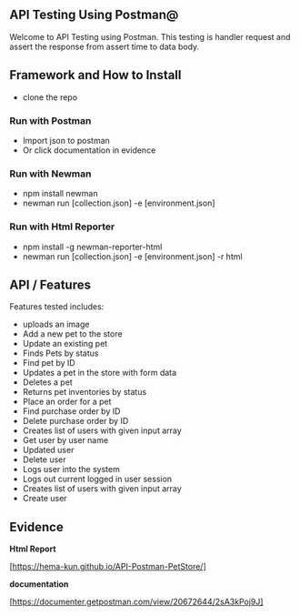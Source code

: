 ## API Testing Using Postman@
Welcome to API Testing using Postman. This testing is handler request and assert the response from assert time to data body.


## Framework and How to Install
- clone the repo

### Run with Postman
- Import json to postman
- Or click documentation in evidence

### Run with Newman
- npm install newman 
- newman run [collection.json] -e [environment.json]

### Run with Html Reporter
- npm install -g newman-reporter-html
- newman run [collection.json] -e [environment.json] -r html

## API / Features
Features tested includes:
- uploads an image
- Add a new pet to the store
- Update an existing pet
- Finds Pets by status
- Find pet by ID
- Updates a pet in the store with form data
- Deletes a pet
- Returns pet inventories by status
- Place an order for a pet
- Find purchase order by ID
- Delete purchase order by ID
- Creates list of users with given input array
- Get user by user name
- Updated user
- Delete user
- Logs user into the system
- Logs out current logged in user session
- Creates list of users with given input array
- Create user

## Evidence

**Html Report**

[https://hema-kun.github.io/API-Postman-PetStore/]

**documentation**

[https://documenter.getpostman.com/view/20672644/2sA3kPoj9J]

